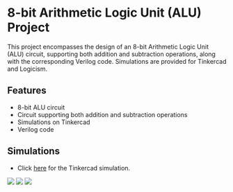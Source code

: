 # 8-bit Arithmetic Logic Unit (ALU) Project

This project encompasses the design of an 8-bit Arithmetic Logic Unit (ALU) circuit, supporting both addition and subtraction operations, along with the corresponding Verilog code. Simulations are provided for Tinkercad and Logicism.

## Features

- 8-bit ALU circuit
- Circuit supporting both addition and subtraction operations
- Simulations on Tinkercad
- Verilog code

## Simulations

- Click [here]([link/to/tinkercad](https://www.tinkercad.com/things/8qWWCuvdZCD-8-bit-alu-addersubtractor/editel?returnTo=%2Fdashboard)https://www.tinkercad.com/things/8qWWCuvdZCD-8-bit-alu-addersubtractor/editel?returnTo=%2Fdashboard) for the Tinkercad simulation.


<img src="https://github.com/mehmetemrekayacan/8-bit-ALU-Adder-Subtractor/assets/116388836/df58728f-36f6-43e6-8361-933d979bef58">
<img src="https://github.com/mehmetemrekayacan/8-bit-ALU-Adder-Subtractor/assets/116388836/93771de5-c4bf-433e-b4b5-6352857d01f4">
<img src="https://github.com/mehmetemrekayacan/8-bit-ALU-Adder-Subtractor/assets/116388836/2eb28d29-5ad5-4bbe-8aa1-19fe9f744f35">
